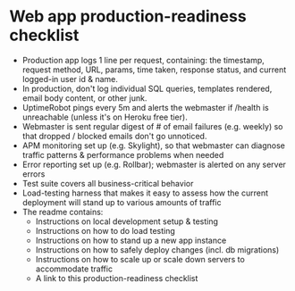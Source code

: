 # Web app production-readiness checklist

* Production app logs 1 line per request, containing: the timestamp, request method, URL, params, time taken, response status, and current logged-in user id & name.
* In production, don't log individual SQL queries, templates rendered, email body content, or other junk.
* UptimeRobot pings every 5m and alerts the webmaster if /health is unreachable (unless it's on Heroku free tier).
* Webmaster is sent regular digest of # of email failures (e.g. weekly) so that dropped / blocked emails don't go unnoticed.
* APM monitoring set up (e.g. Skylight), so that webmaster can diagnose traffic patterns & performance problems when needed
* Error reporting set up (e.g. Rollbar); webmaster is alerted on any server errors
* Test suite covers all business-critical behavior
* Load-testing harness that makes it easy to assess how the current deployment will stand up to various amounts of traffic
* The readme contains:
  - Instructions on local development setup & testing
  - Instructions on how to do load testing
  - Instructions on how to stand up a new app instance
  - Instructions on how to safely deploy changes (incl. db migrations)
  - Instructions on how to scale up or scale down servers to accommodate traffic
  - A link to this production-readiness checklist
